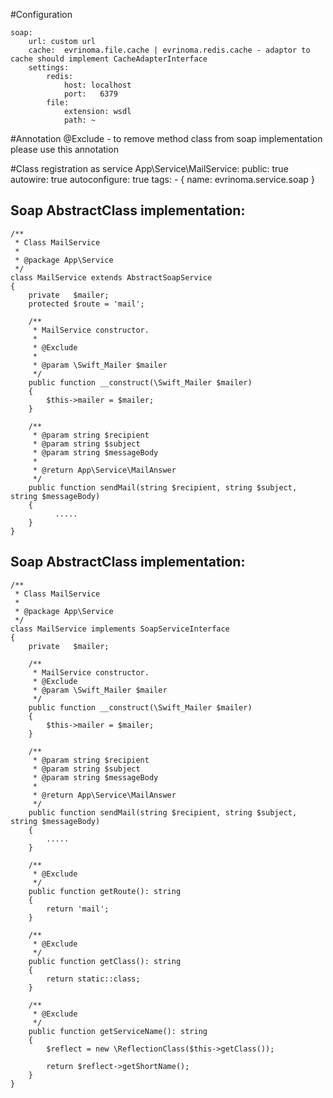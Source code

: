 #Configuration

    soap:
        url: custom url
        cache:  evrinoma.file.cache | evrinoma.redis.cache - adaptor to cache should implement CacheAdapterInterface
        settings:
            redis:
                host: localhost
                port:   6379
            file:
                extension: wsdl
                path: ~

#Annotation
   @Exclude - to remove method class from soap implementation please use this annotation
      
#Class registration as service
      App\Service\MailService:
        public: true
        autowire: true
        autoconfigure: true
        tags:
          - { name: evrinoma.service.soap }
      
Soap AbstractClass implementation:
--------------------------------------------
    /**
     * Class MailService
     *
     * @package App\Service
     */
    class MailService extends AbstractSoapService
    {
        private   $mailer;
        protected $route = 'mail';
    
        /**
         * MailService constructor.
         *
         * @Exclude
         *
         * @param \Swift_Mailer $mailer
         */
        public function __construct(\Swift_Mailer $mailer)
        {
            $this->mailer = $mailer;
        }
    
        /**
         * @param string $recipient
         * @param string $subject
         * @param string $messageBody
         *
         * @return App\Service\MailAnswer
         */
        public function sendMail(string $recipient, string $subject, string $messageBody)
        {
              .....
        }
    }

Soap AbstractClass implementation:
--------------------------------------------
    /**
     * Class MailService
     *
     * @package App\Service
     */
    class MailService implements SoapServiceInterface
    {
        private   $mailer;
    
        /**
         * MailService constructor.
         * @Exclude
         * @param \Swift_Mailer $mailer
         */
        public function __construct(\Swift_Mailer $mailer)
        {
            $this->mailer = $mailer;
        }
    
        /**
         * @param string $recipient
         * @param string $subject
         * @param string $messageBody
         *
         * @return App\Service\MailAnswer
         */
        public function sendMail(string $recipient, string $subject, string $messageBody)
        {
            .....
        }        

        /**
         * @Exclude
         */
        public function getRoute(): string
        {
            return 'mail';
        }
    
        /**
         * @Exclude
         */
        public function getClass(): string
        {
            return static::class;
        }
    
        /**
         * @Exclude
         */
        public function getServiceName(): string
        {
            $reflect = new \ReflectionClass($this->getClass());
    
            return $reflect->getShortName();
        }
    }

